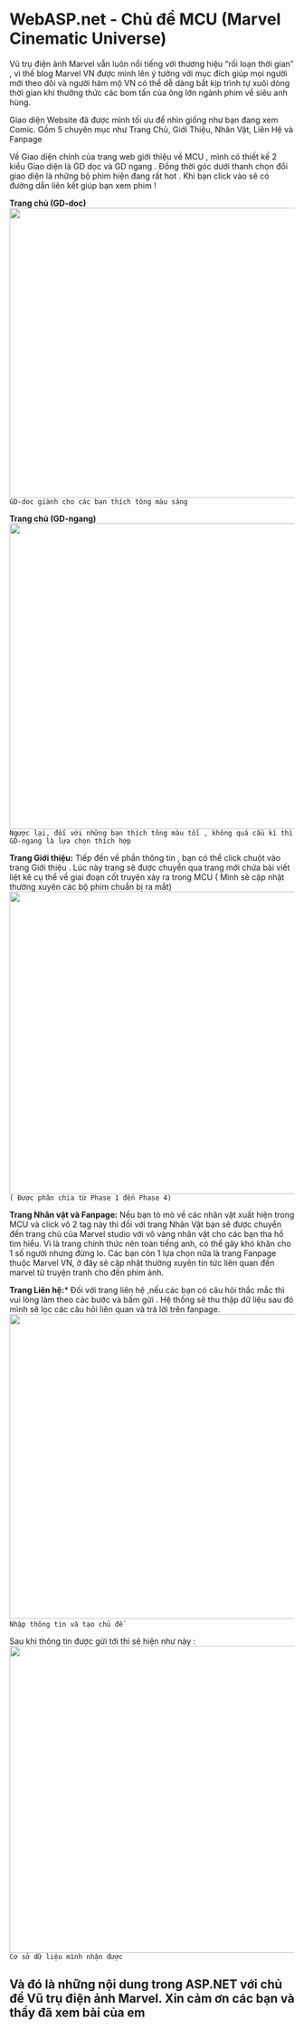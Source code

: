 # WebASP.net - Chủ đề MCU (Marvel Cinematic Universe)

Vũ trụ điện ảnh Marvel vẫn luôn nổi tiếng với thương hiệu “rối loạn thời gian” , vì thế blog Marvel VN được mình lên ý tưởng với mục đích giúp mọi người mới theo dõi và người hâm mộ VN có thể dễ dàng bắt kịp trình tự xuôi dòng thời gian khi thưởng thức các bom tấn của ông lớn ngành phim về siêu anh hùng.

Giao diện Website đã được mình tối ưu để nhìn giống như bạn đang xem Comic. Gồm 5 chuyên mục như Trang Chủ, Giới Thiệu, Nhân Vật, Liên Hệ và Fanpage

Về Giao diện chính của trang web giới thiệu về MCU , mình có thiết kế 2 kiểu Giao diện là GD dọc và GD ngang . Đồng thời góc dưới thanh chọn đổi giao diện là những bộ phim hiện đang rất hot . Khi bạn click vào sẽ có đường dẫn liên kết giúp bạn xem phim !

**Trang chủ (GD-doc)**
<img src="https://scontent.fdad2-1.fna.fbcdn.net/v/t1.15752-9/62552671_345470959497248_7967449927930347520_n.png?_nc_cat=108&amp;_nc_oc=AQmWMIuqANBGqscgKAxO8dfWzDd9jhSkoDiqCnqGtGcqJtdKoB2My1XqqWZnIIh23Oe2Q1bf_XhfBk2sZVPCc4Zp&amp;_nc_ht=scontent.fdad2-1.fna&amp;oh=ca4d09c93df3e168495fd3bb7c71400b&amp;oe=5D867C09" alt="" class="img" style="width: 1037px; height: 512px;"/>
`GD-doc giành cho các bạn thích tông màu sáng`

**Trang chủ (GD-ngang)**
<img src="https://scontent.fdad2-1.fna.fbcdn.net/v/t1.15752-9/64723073_354431571935079_1426304402154586112_n.png?_nc_cat=110&amp;_nc_oc=AQlcoexbNlNAoNtEXv37O9yBNDk6W8geUwEl3XaGtxy74jtjTdt4yr5Jgv2QOVRf7eFud_8VxuYML_2b_E_MkzIx&amp;_nc_ht=scontent.fdad2-1.fna&amp;oh=283efa6748875559dd1fa05c84dbde81&amp;oe=5D8F6435" alt="" class="img" style="width: 1037px; height: 540px;">
`Ngược lại, đối với những bạn thích tông màu tối , không quá cầu kì thì GD-ngang là lựa chọn thích hợp`

**Trang Giới thiệu:**
Tiếp đến về phần thông tin , bạn có thể click chuột vào trang Giới thiệu . Lúc này trang sẽ được chuyển qua trang mới chứa bài viết liệt kê cụ thể về giai đoạn cốt truyện xảy ra trong MCU ( Mình sẽ cập nhật thường xuyên các bộ phim chuẩn bị ra mắt)
<img src="https://scontent.fdad1-1.fna.fbcdn.net/v/t1.15752-9/62517039_310022186548470_8587734808535236608_n.png?_nc_cat=105&amp;_nc_oc=AQm3b8l8r9yquBc-qSrqZj0TmBiKi7M0-XYyIdyKKM-RK2tnG254pHojefaFL04IFaJwo0I8y8CJ0sGfIlgIIaR2&amp;_nc_ht=scontent.fdad1-1.fna&amp;oh=a6957a8ec184a1f5bb901181df96c396&amp;oe=5D7F5104" alt="" class="img" style="width: 1037px; height: 534px;">
`( Được phân chia từ Phase 1 đến Phase 4)`

**Trang Nhân vật và Fanpage:**
Nếu bạn tò mò về các nhân vật xuất hiện trong MCU và click vô 2 tag này thì đối với trang Nhân Vật bạn sẽ được chuyển đến trang chủ của Marvel studio với vô vàng nhân vật cho các bạn tha hồ tìm hiểu. Vì là trang chính thức nên toàn tiếng anh, có thể gây khó khăn cho 1 số người nhưng đừng lo. Các bạn còn 1 lựa chọn nữa là trang Fanpage thuộc Marvel VN, ở đây sẽ cập nhật thường xuyên tin tức liên quan đến marvel từ truyện tranh cho đến phim ảnh.

**Trang Liên hệ:***
Đối với trang liên hệ ,nếu các bạn có câu hỏi thắc mắc thì vui lòng làm theo các bước và bấm gửi . Hệ thống sẽ thu thập dữ liệu sau đó mình sẽ lọc các câu hỏi liên quan và trả lời trên fanpage.
<img src="https://scontent.fdad2-1.fna.fbcdn.net/v/t1.15752-9/64293832_1280447995458433_5333245613691633664_n.png?_nc_cat=107&amp;_nc_oc=AQlUPxc1riZHBFvBpXoIwmUXDxWot_oyUI9_IHMfPyRxpgOEyp9Ont_EFLxY2Et30Roov4Nu1_wFYfGaEGQHLMt1&amp;_nc_ht=scontent.fdad2-1.fna&amp;oh=6cd21fc215e3debd67be503abce71332&amp;oe=5D82BA5B" alt="" class="img" style="width: 1037px; height: 538px;">
` Nhập thông tin và tạo chủ đề`

Sau khi thông tin được gửi tới thì sẽ hiện như này :
<img src="https://scontent.fdad1-1.fna.fbcdn.net/v/t1.15752-9/62594537_428427804675397_3526736571757756416_n.png?_nc_cat=102&amp;_nc_oc=AQmdndm1Y43R3dZqljzetwdKbPdiH-W54q9vdvQ4z_r9sfDWCav8TdTqU-5_9dHeaFsMxJ0S_63Tv7CMUMBlND4-&amp;_nc_ht=scontent.fdad1-1.fna&amp;oh=bf588809f82ffc3a08a53cd96dc027c1&amp;oe=5D856FB6" alt="" class="img" style="width: 1037px; height: 542px;">
` Cơ sở dữ liệu mình nhận được `

## Và đó là những nội dung trong ASP.NET với chủ để Vũ trụ điện ảnh Marvel. Xin cảm ơn các bạn và thầy đã xem bài của em ##

